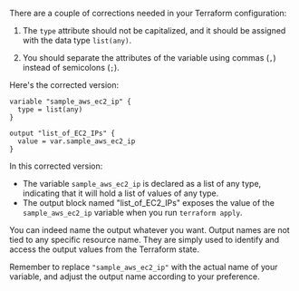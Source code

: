 There are a couple of corrections needed in your Terraform configuration:

1. The `type` attribute should not be capitalized, and it should be assigned with the data type `list(any)`.

2. You should separate the attributes of the variable using commas (`,`) instead of semicolons (`;`).

Here's the corrected version:

```hcl
variable "sample_aws_ec2_ip" {
  type = list(any)
}

output "list_of_EC2_IPs" {
  value = var.sample_aws_ec2_ip
}
```

In this corrected version:

- The variable `sample_aws_ec2_ip` is declared as a list of any type, indicating that it will hold a list of values of any type.
- The output block named "list_of_EC2_IPs" exposes the value of the `sample_aws_ec2_ip` variable when you run `terraform apply`. 

You can indeed name the output whatever you want. Output names are not tied to any specific resource name. They are simply used to identify and access the output values from the Terraform state. 

Remember to replace `"sample_aws_ec2_ip"` with the actual name of your variable, and adjust the output name according to your preference.
